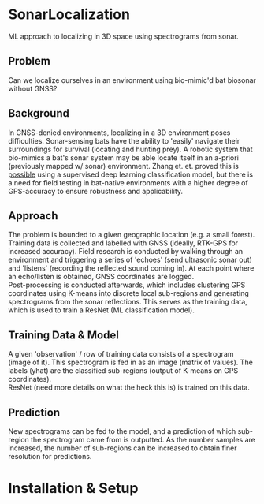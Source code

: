 # SonarLocalization
ML approach to localizing in 3D space using spectrograms from sonar.

## Problem
Can we localize ourselves in an environment using bio-mimic'd bat biosonar without GNSS?

## Background
In GNSS-denied environments, localizing in a 3D environment poses difficulties. Sonar-sensing bats have the ability to 'easily' navigate their surroundings for survival (locating and hunting prey). A robotic system that bio-mimics a bat's sonar system may be able locate itself in an a-priori (previously mapped w/ sonar) environment. Zhang et. et. proved this is [possible](https://iopscience.iop.org/article/10.1088/1748-3190/acb51f/meta) using a supervised deep learning classification model, but there is a need for field testing in bat-native environments with a higher degree of GPS-accuracy to ensure robustness and applicability.

## Approach
The problem is bounded to a given geographic location (e.g. a small forest). Training data is collected and labelled with GNSS (ideally, RTK-GPS for increased accuracy). Field research is conducted by walking through an environment and triggering a series of 'echoes' (send ultrasonic sonar out) and 'listens' (recording the reflected sound coming in). At each point where an echo/listen is obtained, GNSS coordinates are logged.  
Post-processing is conducted afterwards, which includes clustering GPS coordinates using K-means into discrete local sub-regions and generating spectrograms from the sonar reflections. This serves as the training data, which is used to train a ResNet (ML classification model).  

## Training Data & Model
A given 'observation' / row of training data consists of a spectrogram (image of it). This spectrogram is fed in as an image (matrix of values). The labels (yhat) are the classified sub-regions (output of K-means on GPS coordinates).  
ResNet (need more details on what the heck this is) is trained on this data.

## Prediction
New spectrograms can be fed to the model, and a prediction of which sub-region the spectrogram came from is outputted. As the number samples are increased, the number of sub-regions can be increased to obtain finer resolution for predictions. 

# Installation & Setup
